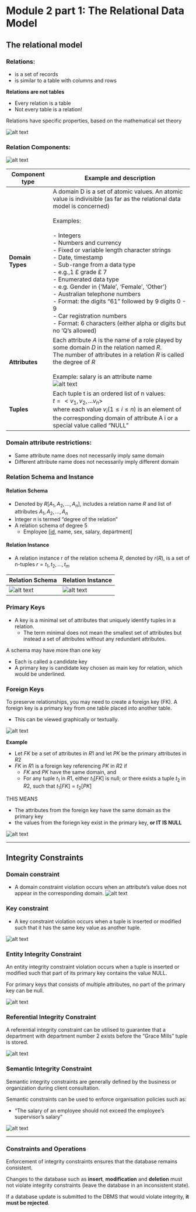 # Module 2 part 1: The Relational Data Model

## The relational model

### Relations:
- is a set of records
- is similar to a table with columns and rows

**Relations are not tables**
- Every relation is a table
- Not every table is a relation!

Relations have specific properties, based on the mathematical set theory

![alt text](assets\IMG29.PNG)


### Relation Components:
![alt text](assets\IMG30.PNG)

|**Component type** | **Example and description**
| --- | ---
| **Domain Types** | A domain D is a set of atomic values. An atomic value is indivisible (as far as the relational data model is concerned) <br> <br> Examples: <br> <br> - Integers <br> - Numbers and currency <br> - Fixed or variable length character strings <br> - Date, timestamp <br> - Sub-range from a data type  <br>  - e.g.,1 £ grade £ 7 <br> - Enumerated data type  <br> - e.g.  Gender in {‘Male’, ‘Female’, ‘Other’} <br> - Australian telephone numbers <br> - Format: the digits “61” followed by 9 digits 0 - 9 <br> - Car registration numbers <br>  - Format: 6 characters (either alpha or digits but no ‘Q’s allowed)
|**Attributes** | Each attribute $A$ is the name of a role played by some domain $D$ in the relation named $R$. <br> The number of attributes in a relation $R$ is called the degree of $R$ <br> <br>  Example: salary is an attribute name <br> ![alt text](assets\IMG31.PNG)
|**Tuples** | Each tuple t is an ordered list of n values: <br>$t = <v_{1}, v_{2}, ... v_{n}>$ <br> where each value $v_{i}(1\le i \le n)$ is an element of the corresponding domain of attribute A i or a special value called “NULL”

### Domain attribute restrictions:
- Same attribute name does not necessarily imply same domain
- Different attribute name does not necessarily imply different domain


### Relation Schema and Instance
#### Relation Schema
- Denoted by $R[A_{1}, A_{2}, ..., A_{n}]$, includes a relation name $R$ and list of 
attributes $A_{1}, A_{2}, ..., A_{n}$
- Integer n is termed “degree of the relation” 
- A relation schema of degree 5
  - Employee [<ins>id</ins>, name, sex, salary, department]
#### Relation Instance
- A relation instance r of the relation schema $R$, denoted by $r(R)$, is a set 
of n-tuples $r = t_{1}, t_{2}, ..., t_{m}$

**Relation Schema** | **Relation Instance**
| --- | --- 
| ![alt text](assets\IMG32.PNG) | ![alt text](assets\IMG33.PNG)


### Primary Keys
- A key is a minimal set of attributes that uniquely identify tuples in a relation. 
  - The term minimal does not mean the smallest set of attributes but instead a set of attributes without any redundant attributes.

A schema may have more than one key
- Each is called a candidate key
- A primary key is candidate key chosen as main key for relation, which would be underlined.

### Foreign Keys
To preserve relationships, you may need to create a foreign key (FK). A foreign key is a primary key from one table placed into another table. 
- This can be viewed graphically or textually.

![alt text](assets\IMG34.PNG)

**Example**
- Let $FK$ be a set of attributes in $R1$ and let $PK$ be the primary attributes in $R2$
- $FK$ in $R1$ is a foreign key referencing $PK$ in $R2$ if
  - $FK$ and $PK$ have the same domain, and 
  - For any tuple $t_{1}$ in $R1$, either $t_{1} [FK]$ is null; or there exists a tuple $t_{2}$ in $R2$, 
such that $t_{1}[FK] = t_{2}[PK]$

THIS MEANS
- The attributes from the foreign key have the same domain as the primary key
- the values from the foriegn key exist in the primary key, **or IT IS NULL**

![alt text](assets\IMG35.PNG)

---

## Integrity Constraints

### Domain constraint
- A domain constraint violation occurs when an attribute’s value does not appear in the corresponding domain.
![alt text](assets\IMG36.PNG)

### Key constraint
- A key constraint violation occurs when a tuple is inserted or modified such that it has the same key value as another tuple.

![alt text](assets\IMG37.PNG)

### Entity Integrity Constraint
An entity integrity constraint violation occurs when a tuple is inserted or modified such that part of its primary key contains the value NULL.

For primary keys that consists of multiple attributes, no part of the primary key can be null.

![alt text](assets\IMG38.PNG)

### Referential Integrity Constraint
A referential integrity constraint can be utilised to guarantee that a department with department number 2 exists before the “Grace Mills” tuple is stored.

![alt text](assets\IMG39.PNG)

### Semantic Integrity Constraint
Semantic integrity constraints are generally defined by the business or organization during client consultation.

Semantic constraints can be used to enforce organisation policies such as:
- “The salary of an employee should not exceed the employee’s supervisor’s salary”

![alt text](assets\IMG40.PNG)

---

### Constraints and Operations
Enforcement of integrity constraints ensures that the database remains consistent.

Changes to the database such as **insert**, **modification** and **deletion** must not violate integrity constraints (leave the database in an inconsistent state).

If a database update is submitted to the DBMS that would violate integrity, **it must be rejected**.
